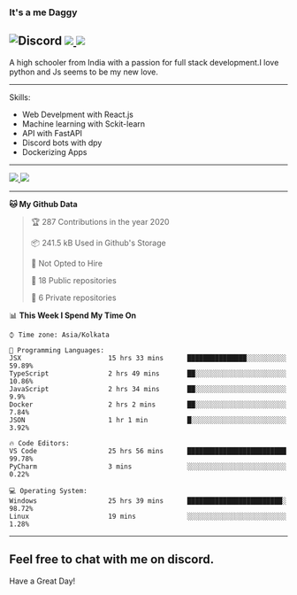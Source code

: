 
### It's a me Daggy

![Discord](https://img.shields.io/discord/491175207122370581?color=black&label=Discord&logo=discord) ![](https://img.shields.io/endpoint?url=https://dev.discordprofiles.me/api/badge/vscode/491174779278065689)<a href="https://github.com/Daggy1234">
  <img src="https://komarev.com/ghpvc/?username=Daggy1234&style=flat-square" />
</a>
 ----

A high schooler from India with a passion for full stack development.I love python and Js seems to be my new love. 

-----

Skills:

- Web Develpment with React.js
- Machine learning with Sckit-learn
- API with FastAPI
- Discord bots with dpy
- Dockerizing Apps

-----
<a href="https://github.com/Daggy1234">
  <img src="https://github-readme-stats.vercel.app/api?username=Daggy1234&show_icons=true&hide_border=true" />
</a><a href="https://github.com/Daggy1234">
  <img src="https://github-readme-stats.vercel.app/api/top-langs/?username=Daggy1234&layout=compact" />
</a>

---

<!--START_SECTION:waka-->
**🐱 My Github Data** 

> 🏆 287 Contributions in the year 2020
 > 
> 📦 241.5 kB Used in Github's Storage 
 > 
> 🚫 Not Opted to Hire
 > 
> 📜 18 Public repositories
 > 
> 🔑 6 Private repositories 

📊 **This Week I Spend My Time On** 

```text
⌚︎ Time zone: Asia/Kolkata

💬 Programming Languages: 
JSX                      15 hrs 33 mins      ███████████████░░░░░░░░░░   59.89% 
TypeScript               2 hrs 49 mins       ██░░░░░░░░░░░░░░░░░░░░░░░   10.86% 
JavaScript               2 hrs 34 mins       ██░░░░░░░░░░░░░░░░░░░░░░░   9.9% 
Docker                   2 hrs 2 mins        ██░░░░░░░░░░░░░░░░░░░░░░░   7.84% 
JSON                     1 hr 1 min          █░░░░░░░░░░░░░░░░░░░░░░░░   3.92%

🔥 Code Editors: 
VS Code                  25 hrs 56 mins      █████████████████████████   99.78% 
PyCharm                  3 mins              ░░░░░░░░░░░░░░░░░░░░░░░░░   0.22%

💻 Operating System: 
Windows                  25 hrs 39 mins      ████████████████████████░   98.72% 
Linux                    19 mins             ░░░░░░░░░░░░░░░░░░░░░░░░░   1.28%

```


<!--END_SECTION:waka-->

---

Feel free to chat with me on discord.
-----
Have a Great Day!
